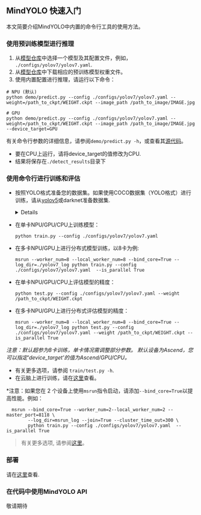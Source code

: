 ## MindYOLO 快速入门

本文简要介绍MindYOLO中内置的命令行工具的使用方法。

### 使用预训练模型进行推理

1. 从[模型仓库](benchmark_results.md)中选择一个模型及其配置文件，例如， `./configs/yolov7/yolov7.yaml`.
2. 从[模型仓库](benchmark_results.md)中下载相应的预训练模型权重文件。
3. 使用内置配置进行推理，请运行以下命令：

```shell
# NPU (默认)
python demo/predict.py --config ./configs/yolov7/yolov7.yaml --weight=/path_to_ckpt/WEIGHT.ckpt --image_path /path_to_image/IMAGE.jpg

# GPU
python demo/predict.py --config ./configs/yolov7/yolov7.yaml --weight=/path_to_ckpt/WEIGHT.ckpt --image_path /path_to_image/IMAGE.jpg --device_target=GPU
```

有关命令行参数的详细信息，请参阅`demo/predict.py -h`，或查看其[源代码](https://github.com/mindspore-lab/mindyolo/blob/master/deploy/predict.py)。

* 要在CPU上运行，请将device_target的值修改为CPU.
* 结果将保存在`./detect_results`目录下

### 使用命令行进行训练和评估

* 按照YOLO格式准备您的数据集。如果使用COCO数据集（YOLO格式）进行训练，请从[yolov5](https://github.com/ultralytics/yolov5)或darknet准备数据集.
  
  <details onclose>

  ```text
    coco/
      {train,val}2017.txt
      annotations/
        instances_{train,val}2017.json
      images/
        {train,val}2017/
            00000001.jpg
            ...
            # image files that are mentioned in the corresponding train/val2017.txt
      labels/
        {train,val}2017/
            00000001.txt
            ...
            # label files that are mentioned in the corresponding train/val2017.txt
  ```
  </details>

* 在单卡NPU/GPU/CPU上训练模型：

  ```shell
  python train.py --config ./configs/yolov7/yolov7.yaml 
  ```
* 在多卡NPU/GPU上进行分布式模型训练，以8卡为例:
  ```shell
  msrun --worker_num=8 --local_worker_num=8 --bind_core=True --log_dir=./yolov7_log python train.py --config ./configs/yolov7/yolov7.yaml  --is_parallel True
  ```
* 在单卡NPU/GPU/CPU上评估模型的精度：

  ```shell
  python test.py --config ./configs/yolov7/yolov7.yaml --weight /path_to_ckpt/WEIGHT.ckpt
  ```
* 在多卡NPU/GPU上进行分布式评估模型的精度：

  ```shell
  msrun --worker_num=8 --local_worker_num=8 --bind_core=True --log_dir=./yolov7_log python test.py --config ./configs/yolov7/yolov7.yaml --weight /path_to_ckpt/WEIGHT.ckpt --is_parallel True
  ```
  
*注意：默认超参为8卡训练，单卡情况需调整部分参数。 默认设备为Ascend，您可以指定'device_target'的值为Ascend/GPU/CPU。*
* 有关更多选项，请参阅 `train/test.py -h`.
* 在云脑上进行训练，请在[这里](./tutorials/cloud/modelarts_CN.md)查看。

*注意：如果您在 2 个设备上使用`msrun`指令启动，请添加`--bind_core=True`以提高性能。例如：
```
  msrun --bind_core=True --worker_num=2--local_worker_num=2 --master_port=8118 \
        --log_dir=msrun_log --join=True --cluster_time_out=300 \
        python train.py --config ./configs/yolov7/yolov7.yaml  --is_parallel True
```
> 有关更多选项, 请参阅[这里](https://www.mindspore.cn/tutorials/experts/zh-CN/r2.3.1/parallel/startup_method.html)。

### 部署

请在[这里](./deploy/README.md)查看.


### 在代码中使用MindYOLO API


敬请期待



